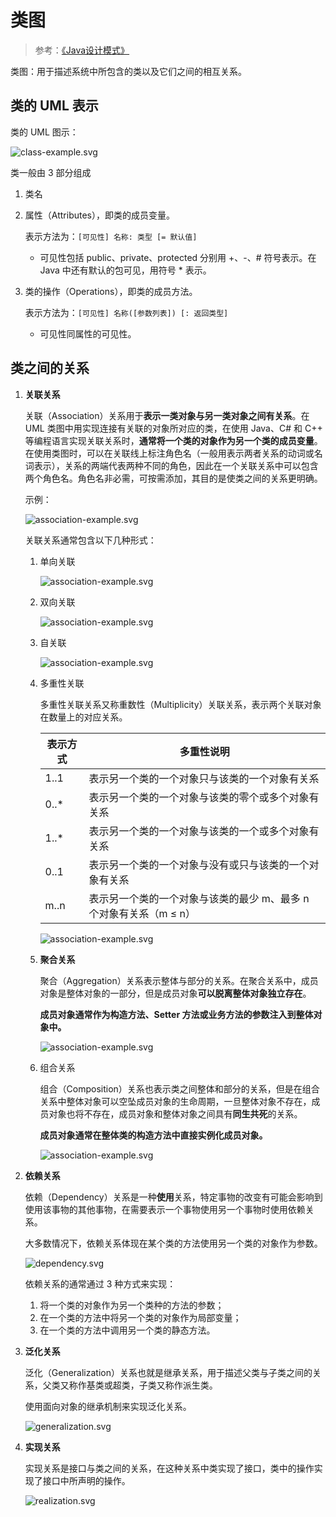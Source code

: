 # 类图

> 参考：[《Java设计模式》](https://book.douban.com/subject/30173863/)

类图：用于描述系统中所包含的类以及它们之间的相互关系。

## 类的 UML 表示

类的 UML 图示：

![class-example.svg](./assets/class-example.svg)

类一般由 3 部分组成

1. 类名

2. 属性（Attributes），即类的成员变量。

   表示方法为：`[可见性] 名称: 类型 [= 默认值]`

   - 可见性包括 public、private、protected 分别用 +、-、# 符号表示。在 Java 中还有默认的包可见，用符号 * 表示。

3. 类的操作（Operations），即类的成员方法。

   表示方法为：`[可见性] 名称([参数列表]) [: 返回类型]`

   - 可见性同属性的可见性。

## 类之间的关系

1. **关联关系**

   关联（Association）关系用于**表示一类对象与另一类对象之间有关系**。在 UML 类图中用实现连接有关联的对象所对应的类，在使用 Java、C# 和 C++ 等编程语言实现关联关系时，**通常将一个类的对象作为另一个类的成员变量**。在使用类图时，可以在关联线上标注角色名（一般用表示两者关系的动词或名词表示），关系的两端代表两种不同的角色，因此在一个关联关系中可以包含两个角色名。角色名非必需，可按需添加，其目的是使类之间的关系更明确。

   示例：

   ![association-example.svg](./assets/association.svg)

   关联关系通常包含以下几种形式：

   1. 单向关联

      ![association-example.svg](./assets/unidirectional-association.svg)

   2. 双向关联

      ![association-example.svg](./assets/bidirectional-association.svg)

   3. 自关联

      ![association-example.svg](./assets/self-association.svg)

   4. 多重性关联

      多重性关联关系又称重数性（Multiplicity）关联关系，表示两个关联对象在数量上的对应关系。

      | 表示方式 | 多重性说明                                                   |
      | -------- | ------------------------------------------------------------ |
      | 1..1     | 表示另一个类的一个对象只与该类的一个对象有关系               |
      | 0..*     | 表示另一个类的一个对象与该类的零个或多个对象有关系           |
      | 1..*     | 表示另一个类的一个对象与该类的一个或多个对象有关系           |
      | 0..1     | 表示另一个类的一个对象与没有或只与该类的一个对象有关系       |
      | m..n     | 表示另一个类的一个对象与该类的最少 m、最多 n 个对象有关系（m ≤ n） |

      ![association-example.svg](./assets/multiplicity-association.svg)

   5. **聚合关系**

      聚合（Aggregation）关系表示整体与部分的关系。在聚合关系中，成员对象是整体对象的一部分，但是成员对象**可以脱离整体对象独立存在**。

      **成员对象通常作为构造方法、Setter 方法或业务方法的参数注入到整体对象中。**

      ![association-example.svg](./assets/aggregation.svg)

   6. 组合关系

      组合（Composition）关系也表示类之间整体和部分的关系，但是在组合关系中整体对象可以空坠成员对象的生命周期，一旦整体对象不存在，成员对象也将不存在，成员对象和整体对象之间具有**同生共死**的关系。

      **成员对象通常在整体类的构造方法中直接实例化成员对象。**

      ![association-example.svg](./assets/composition.svg)

2. **依赖关系**

   依赖（Dependency）关系是一种**使用**关系，特定事物的改变有可能会影响到使用该事物的其他事物，在需要表示一个事物使用另一个事物时使用依赖关系。

   大多数情况下，依赖关系体现在某个类的方法使用另一个类的对象作为参数。

   ![dependency.svg](./assets/dependency.svg)

   依赖关系的通常通过 3 种方式来实现：

   1. 将一个类的对象作为另一个类种的方法的参数；
   2. 在一个类的方法中将另一个类的对象作为局部变量；
   3. 在一个类的方法中调用另一个类的静态方法。

3. **泛化关系**

   泛化（Generalization）关系也就是继承关系，用于描述父类与子类之间的关系，父类又称作基类或超类，子类又称作派生类。

   使用面向对象的继承机制来实现泛化关系。

   ![generalization.svg](./assets/generalization.svg)

4. **实现关系**

   实现关系是接口与类之间的关系，在这种关系中类实现了接口，类中的操作实现了接口中所声明的操作。

   ![realization.svg](./assets/realization.svg)
